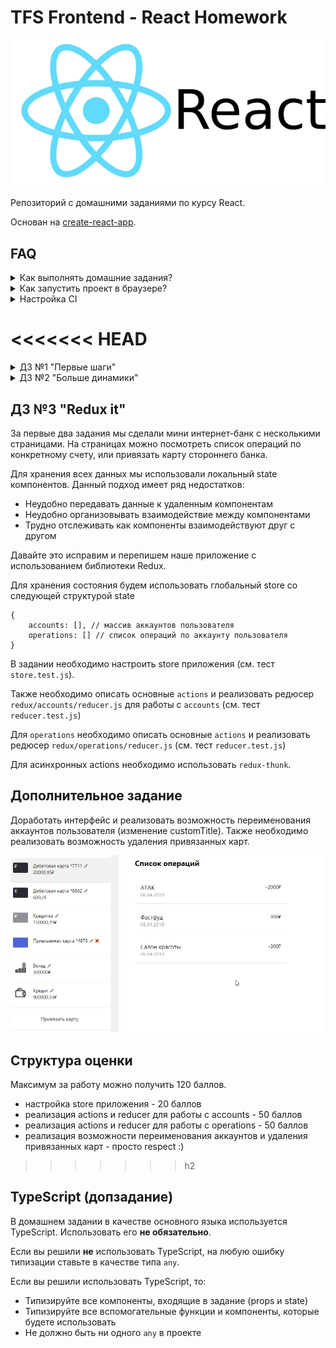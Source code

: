 # TFS Frontend - React Homework

![react logo](public/react-logo.png)

Репозиторий с домашними заданиями по курсу React.

Основан на [create-react-app](https://github.com/facebook/create-react-app).

## FAQ

<details>
<summary>Как выполнять домашние задания?</summary>

* Клонируем репозиторий.
* Запускаем команду `yarn install`.
* Запускаем команду `yarn run test` и если видим "No tests found.." нажимаем на кнопку "A" на клавиатуре
* Видим упавшие тесты (не расстраиваемся).
* Начинаем реализовывать компоненты и добиваемся полного прохождения всех тестов.
* Все зеленое, а значит мы справились и мы молодец.
* Настраиваем репозиторий (нужно только один раз см. "Настройка CI").
* Пушим и отправляем на проверку.
</details>

<details>
<summary>Как запустить проект в браузере?</summary>

* Запускаем команду `yarn run start`.
* Открываем [http://localhost:3000](http://localhost:3000)
</details>

<details>
<summary>Настройка CI</summary>

Нам нужно настроить автоматический деплой сайта на хостинг для того, чтобы было удобно проводить ревью приложения.

1. Создаем аккаунт в сервисе vercel https://vercel.com/.
1. Привязываем в настройках https://vercel.com/account/login-connections свой Gitlab аккаунт
1. Заходим на страницу https://vercel.com/dashboard и нажимаем 'New project'
1. Выбираете 'Import git repository' -> Находите свой репозиторий с заданием -> Import
1. В настройках выбираете Framework preset = Create React App
</details>

<<<<<<< HEAD
=======
<details>
<summary>ДЗ №1 "Первые шаги"</summary>
>>>>>>> h2

## ДЗ №1 "Первые шаги"

*Ориентировочное время выполнения 3 часа.*

Мы решили разработать свой интернет-банк. УРА!

Начнем с возможности просмотра списка банковских продуктов, которые есть у пользователя.

Продукты могут быть разными - это дебетовые и кредитные карты, вклады, кредиты, а также привязанные карты сторонних банков. 

Вся информация о продукте содержится в объекте

```
{
    id: '1',
    name: 'Дебетовая карта',
    customName: 'Моя карта',
    type: 'debit' | 'credit' | 'saving' | 'loan',
    amount: '50000',
    currency: 'RUB | USD'
}
```

Баланс и валюту привязанных карт мы не знаем, поэтому с ними попроще
```
{
    id: '2',
    name: 'Карта ББТ',
    customName: 'Моя карта',
    type: 'external'
}
```

Для отображения информации о продукте уже реализован компонент `BoardItem`, но его нужно немного доработать. (см. BoardItem.test.js)

За отображение списка всех продуктов отвечает компонент `Board`, его нужно реализовать самостоятельно.

**Не забудь про сортировку :).**

Порядок следующий: дебетовые карты (debit) => кредитные (credit) => карты сторонних банков (external) => вклады (saving) => кредиты (loan).
Если есть несколько аккаунтов одного типа, то сортируем их по валюте RUB => USD => EUR => GBP

Тестов довольно много и они могут сбить столку. Поэтому рекомендую начать с реализации небольших компонентов `Button` и `Money`. Затем можно приступить к `BoardItem`, `Board` и `NewAccountForm`. Если все сделано правильно, то интеграционные тесты `App.test.js` пройдут тоже.

<<<<<<< HEAD
**Большая часть стилей реализована, главное их правильно подключить и исправить недостающие.**

## Тесты

Тесты в этом задании рассчитаны на то, что компоненты будут 
=======

**Все стили уже реализованы, главное их правильно подключить.**

>>>>>>> h2

## Пример работы приложения

![пример работы приложения](public/hm1-example.gif)

## Структура оценки

Максимум за работу можно получить 200 баллов.

* Компонент `BoardItem` - 60 баллов
* Форма привязки карт сторонних банков `NewAccountForm` - 60 баллов
* Компонент `Board` - 80 баллов

<<<<<<< HEAD
=======
</details>

<details>
<summary>ДЗ №2 "Больше динамики"</summary>

## ДЗ №2 "Больше динамики"

*Ориентировочное время выполнения 4 часа.*

С первым MVP мы справились, что не может не радовать)
Давайте продолжим улучшать наш интернет-банк.

Много ли вы видели интернет-банков, да и вообще сайтов, с одной страницей?
Вот и я что-то припомнить не могу.

Нужно это дело исправить. Разработаем три странички: `AddNewCardPage`, `TimelinePage`, `NotFoundPage`.

**AddNewCardPage**

Данная страница должна отображаться при переходе на `/actions/add_card`.
На странице необходимо поместить форму привязки карты стороннего банка.

**TimelinePage**

Данная страница должна отображаться при переходе на `/account/:accountId`.
На странице будет список операций по аккаунту пользователя.

**NotFoundPage**

Данная страница должна отображаться, если пользователь перешел на страницу, которой нет на сайте.

**Маршрутизация**

Для настройки роутинга в приложени необходимо использовать библиотеку [react-router](https://reacttraining.com/react-router/web/guides/quick-start)


**Загрузка данных**

Все данные находятся в моках `mocks/accountsMock.json` и `mocks/operationsMock.json`.

Для загрузки данных нужно использовать функции `getAccounts` и `getOperations` из `services/requestMock.js`.

**Все стили уже реализованы, главное их правильно подключить.**

## Пример работы приложения

![пример работы приложения](./public/hm2-example.gif)

## Структура оценки

Максимум за работу можно получить 200 баллов.

* Перевод компонента App на асинхронную загрузку аккаунтов из `requestMock` - 30 баллов
* Доработка компонента Board - 30 баллов
* Разработка страницы NotFoundPage - 20 баллов
* Разработка страницы AddNewCardPage - 20 баллов
* Разработка страницы TimelinePage - 70 баллов
* Настройка роутинга в приложении (описать все Route`s) - 30 баллов
</details>

## ДЗ №3 "Redux it"

За первые два задания мы сделали мини интернет-банк с несколькими страницами. На страницах можно посмотреть список операций по конкретному счету, или привязать карту стороннего банка.

Для хранения всех данных мы использовали локальный state компонентов. Данный подход имеет ряд недостатков:
* Неудобно передавать данные к удаленным компонентам
* Неудобно организовывать взаимодействие между компонентами
* Трудно отслеживать как компоненты взаимодействуют друг с другом

Давайте это исправим и перепишем наше приложение с использованием библиотеки Redux.

Для хранения состояния будем использовать глобальный store со следующей структурой state

```
{
    accounts: [], // массив аккаунтов пользователя
    operations: [] // список операций по аккаунту пользователя
}
```

В задании необходимо настроить store приложения (см. тест `store.test.js`).

Также необходимо описать основные `actions` и реализовать редюсер `redux/accounts/reducer.js` для работы с `accounts` (см. тест `reducer.test.js`)

Для `operations` необходимо описать основные `actions` и реализовать редюсер `redux/operations/reducer.js` (см. тест `reducer.test.js`)

Для асинхронных actions необходимо использовать `redux-thunk`.

## Дополнительное задание

Доработать интерфейс и реализовать возможность переименования аккаунтов пользователя (изменение customTitle). Также необходимо реализовать возможность удаления привязанных карт.

![пример работы приложения](./public/hm3-example.gif)

## Структура оценки

Максимум за работу можно получить 120 баллов.

* настройка store приложения - 20 баллов
* реализация actions и reducer для работы с accounts - 50 баллов
* реализация actions и reducer для работы с operations - 50 баллов
* реализация возможности переименования аккаунтов и удаления привязанных карт - просто respect :)

>>>>>>> h2
## TypeScript (допзадание)

В домашнем задании в качестве основного языка используется TypeScript. Использовать
его **не обязательно**.

Если вы решили **не** использовать TypeScript, на любую ошибку типизации ставьте
в качестве типа `any`.

Если вы решили использовать TypeScript, то:
* Типизируйте все компоненты, входящие в задание (props и state)
* Типизируйте все вспомогательные функции и компоненты, которые будете использовать
* Не должно быть ни одного `any` в проекте
